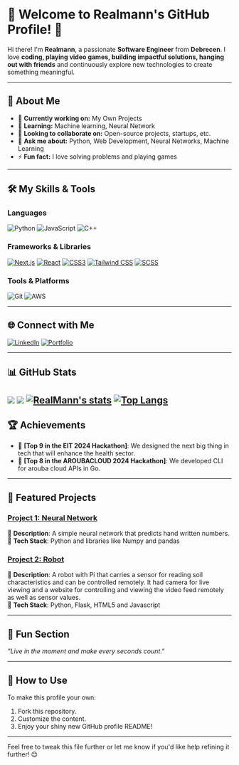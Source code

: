 
# 🎉 Welcome to Realmann's GitHub Profile! 👋

Hi there! I'm **Realmann**, a passionate **Software Engineer** from **Debrecen**. I love **coding, playing video games, building impactful solutions, hanging out with friends** and continuously explore new technologies to create something meaningful. 

---

## 🚀 About Me

- 🔭 **Currently working on:** My Own Projects
- 🌱 **Learning:** Machine learning, Neural Network
- 👯 **Looking to collaborate on:** Open-source projects, startups, etc.
- 💬 **Ask me about:**  Python, Web Development, Neural Networks, Machine Learning
- ⚡ **Fun fact:** I love solving problems and playing games

---

## 🛠️ My Skills & Tools  

### Languages  
![Python](https://img.shields.io/badge/Python-3776AB?style=for-the-badge&logo=python&logoColor=white)
![JavaScript](https://img.shields.io/badge/JavaScript-F7DF1E?style=for-the-badge&logo=javascript&logoColor=black)
![C++](https://img.shields.io/badge/C++-00599C?style=for-the-badge&logo=cplusplus&logoColor=white)


### Frameworks & Libraries  
[![Next.js](https://img.shields.io/badge/Next.js-%23000000.svg?style=for-the-badge&logo=next.js&logoColor=white)](https://nextjs.org/)
[![React](https://img.shields.io/badge/React-%2361DAFB.svg?style=for-the-badge&logo=react&logoColor=black)](https://reactjs.org/)
[![CSS3](https://img.shields.io/badge/CSS3-%231572B6.svg?style=for-the-badge&logo=css3&logoColor=white)](https://developer.mozilla.org/en-US/docs/Web/CSS)
[![Tailwind CSS](https://img.shields.io/badge/Tailwind_CSS-%2338B2AC.svg?style=for-the-badge&logo=tailwind-css&logoColor=white)](https://tailwindcss.com/)
[![SCSS](https://img.shields.io/badge/SCSS-%23CC6699.svg?style=for-the-badge&logo=sass&logoColor=white)](https://sass-lang.com/)

### Tools & Platforms  
![Git](https://img.shields.io/badge/Git-F05032?style=for-the-badge&logo=git&logoColor=white)
![AWS](https://img.shields.io/badge/AWS-232F3E?style=for-the-badge&logo=amazon-aws&logoColor=white)

---

## 🌐 Connect with Me  

[![LinkedIn](https://img.shields.io/badge/LinkedIn-%230077B5.svg?style=for-the-badge&logo=linkedin&logoColor=white)](https://www.linkedin.com/in/samuel-appiah-a8b50b228/)
[![Portfolio](https://img.shields.io/badge/Portfolio-%23FF5722.svg?style=for-the-badge&logo=web&logoColor=white)](https://new-blog-real.vercel.app/)

---

## 📊 GitHub Stats  

![](https://github-profile-summary-cards.vercel.app/api/cards/profile-details?username=sappiah085&theme=github_dark)
![](https://github-profile-summary-cards.vercel.app/api/cards/most-commit-language?username=sappiah085&theme=github_dark)
[![RealMann's stats](https://github-readme-stats.vercel.app/api?username=sappiah085&show_icons=true&theme=github_dark)](https://github.com/sappiah085)
[![Top Langs](https://github-readme-stats.vercel.app/api/top-langs/?username=sappiah085&layout=compact&langs_count=10&theme=github_dark&hide_border=true&count-private=true)](https://github.com/sappiah085)
---

## 🏆 Achievements  

- 🌟 **[Top 9 in the EIT 2024 Hackathon]**: We designed the next big thing in tech that will enhance the health sector.
- 🏅 **[Top 8 in the AROUBACLOUD 2024 Hackathon]**: We developed CLI for arouba cloud APIs in Go.  

---

## 📂 Featured Projects  

### [Project 1: Neural Network](https://github.com/sappiah085/neural-network)  
🔹 **Description**: A simple neural network that predicts hand written numbers. 
🔹 **Tech Stack**: Python and libraries like Numpy and pandas  

### [Project 2: Robot](https://github.com/sappiah085/farm-project)  
🔹 **Description**: A robot with Pi that carries a sensor for reading soil characteristics and can be controlled remotely. It had camera for live viewing and a website for controlling and viewing the video feed remotely as well as sensor values.  
🔹 **Tech Stack**: Python, Flask, HTML5 and Javascript

---

## 🐾 Fun Section  

*"Live in the moment and make every seconds count."*  

---

## 🔧 How to Use  

To make this profile your own:  
1. Fork this repository.
2. Customize the content.
3. Enjoy your shiny new GitHub profile README!  

---

Feel free to tweak this file further or let me know if you'd like help refining it further! 😊
